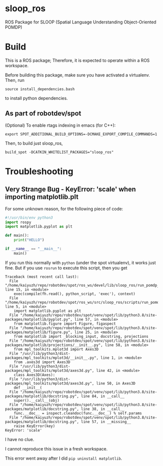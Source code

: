 # sloop_ros
ROS Package for SLOOP (Spatial Language Understanding Object-Oriented POMDP)


# Build

This is a ROS package; Therefore, it is expected to operate within a ROS workspace.

Before building this package, make sure you have activated a virtualenv. Then, run
```
source install_dependencies.bash
```
to install python dependencies.


## As part of robotdev/spot
(Optional) To enable rtags indexing in emacs (for C++):
```
export SPOT_ADDITIONAL_BUILD_OPTIONS=-DCMAKE_EXPORT_COMPILE_COMMANDS=1
```
Then, to build just sloop_ros,
```
build_spot -DCATKIN_WHITELIST_PACKAGES="sloop_ros"
```


# Troubleshooting

## Very Strange Bug - KeyError: 'scale' when importing matplotlib.plt
For some unknown reason, for the following piece of code:
```python
#!/usr/bin/env python3
import rospy
import matplotlib.pyplot as plt

def main():
    print("HELLO")

if __name__ == "__main__":
    main()
```
If you run this normally with `python` (under the spot virtualenv), it works just fine.
But if you use `rosrun` to execute this script, then you get
```
Traceback (most recent call last):
  File "/home/kaiyuzh/repo/robotdev/spot/ros_ws/devel/lib/sloop_ros/run_pomdp_agent", line 15, in <module>
    exec(compile(fh.read(), python_script, 'exec'), context)
  File "/home/kaiyuzh/repo/robotdev/spot/ros_ws/src/sloop_ros/scripts/run_pomdp_agent", line 5, in <module>
    import matplotlib.pyplot as plt
  File "/home/kaiyuzh/repo/robotdev/spot/venv/spot/lib/python3.8/site-packages/matplotlib/pyplot.py", line 57, in <module>
    from matplotlib.figure import Figure, figaspect
  File "/home/kaiyuzh/repo/robotdev/spot/venv/spot/lib/python3.8/site-packages/matplotlib/figure.py", line 25, in <module>
    from matplotlib import _blocking_input, docstring, projections
  File "/home/kaiyuzh/repo/robotdev/spot/venv/spot/lib/python3.8/site-packages/matplotlib/projections/__init__.py", line 58, in <module>
    from mpl_toolkits.mplot3d import Axes3D
  File "/usr/lib/python3/dist-packages/mpl_toolkits/mplot3d/__init__.py", line 1, in <module>
    from .axes3d import Axes3D
  File "/usr/lib/python3/dist-packages/mpl_toolkits/mplot3d/axes3d.py", line 42, in <module>
    class Axes3D(Axes):
  File "/usr/lib/python3/dist-packages/mpl_toolkits/mplot3d/axes3d.py", line 50, in Axes3D
    def __init__(
  File "/home/kaiyuzh/repo/robotdev/spot/venv/spot/lib/python3.8/site-packages/matplotlib/docstring.py", line 84, in __call__
    super().__call__(obj)
  File "/home/kaiyuzh/repo/robotdev/spot/venv/spot/lib/python3.8/site-packages/matplotlib/docstring.py", line 38, in __call__
    func.__doc__ = inspect.cleandoc(func.__doc__) % self.params
  File "/home/kaiyuzh/repo/robotdev/spot/venv/spot/lib/python3.8/site-packages/matplotlib/docstring.py", line 57, in __missing__
    raise KeyError(key)
KeyError: 'scale'
```
I have no clue.

I cannot reproduce this issue in a fresh workspace.

This error went away after I did `pip uninstall matplotlib`.
